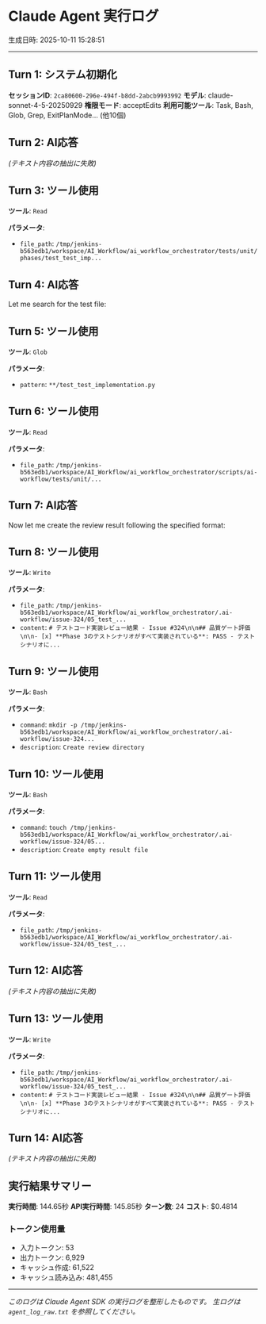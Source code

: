 # Claude Agent 実行ログ

生成日時: 2025-10-11 15:28:51

---

## Turn 1: システム初期化

**セッションID**: `2ca80600-296e-494f-b8dd-2abcb9993992`
**モデル**: claude-sonnet-4-5-20250929
**権限モード**: acceptEdits
**利用可能ツール**: Task, Bash, Glob, Grep, ExitPlanMode... (他10個)

## Turn 2: AI応答

*(テキスト内容の抽出に失敗)*

## Turn 3: ツール使用

**ツール**: `Read`

**パラメータ**:
- `file_path`: `/tmp/jenkins-b563edb1/workspace/AI_Workflow/ai_workflow_orchestrator/tests/unit/phases/test_test_imp...`

## Turn 4: AI応答

Let me search for the test file:

## Turn 5: ツール使用

**ツール**: `Glob`

**パラメータ**:
- `pattern`: `**/test_test_implementation.py`

## Turn 6: ツール使用

**ツール**: `Read`

**パラメータ**:
- `file_path`: `/tmp/jenkins-b563edb1/workspace/AI_Workflow/ai_workflow_orchestrator/scripts/ai-workflow/tests/unit/...`

## Turn 7: AI応答

Now let me create the review result following the specified format:

## Turn 8: ツール使用

**ツール**: `Write`

**パラメータ**:
- `file_path`: `/tmp/jenkins-b563edb1/workspace/AI_Workflow/ai_workflow_orchestrator/.ai-workflow/issue-324/05_test_...`
- `content`: `# テストコード実装レビュー結果 - Issue #324\n\n## 品質ゲート評価\n\n- [x] **Phase 3のテストシナリオがすべて実装されている**: PASS - テストシナリオに...`

## Turn 9: ツール使用

**ツール**: `Bash`

**パラメータ**:
- `command`: `mkdir -p /tmp/jenkins-b563edb1/workspace/AI_Workflow/ai_workflow_orchestrator/.ai-workflow/issue-324...`
- `description`: `Create review directory`

## Turn 10: ツール使用

**ツール**: `Bash`

**パラメータ**:
- `command`: `touch /tmp/jenkins-b563edb1/workspace/AI_Workflow/ai_workflow_orchestrator/.ai-workflow/issue-324/05...`
- `description`: `Create empty result file`

## Turn 11: ツール使用

**ツール**: `Read`

**パラメータ**:
- `file_path`: `/tmp/jenkins-b563edb1/workspace/AI_Workflow/ai_workflow_orchestrator/.ai-workflow/issue-324/05_test_...`

## Turn 12: AI応答

*(テキスト内容の抽出に失敗)*

## Turn 13: ツール使用

**ツール**: `Write`

**パラメータ**:
- `file_path`: `/tmp/jenkins-b563edb1/workspace/AI_Workflow/ai_workflow_orchestrator/.ai-workflow/issue-324/05_test_...`
- `content`: `# テストコード実装レビュー結果 - Issue #324\n\n## 品質ゲート評価\n\n- [x] **Phase 3のテストシナリオがすべて実装されている**: PASS - テストシナリオに...`

## Turn 14: AI応答

*(テキスト内容の抽出に失敗)*

## 実行結果サマリー

**実行時間**: 144.65秒
**API実行時間**: 145.85秒
**ターン数**: 24
**コスト**: $0.4814

### トークン使用量
- 入力トークン: 53
- 出力トークン: 6,929
- キャッシュ作成: 61,522
- キャッシュ読み込み: 481,455

---

*このログは Claude Agent SDK の実行ログを整形したものです。*
*生ログは `agent_log_raw.txt` を参照してください。*